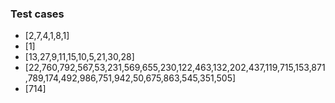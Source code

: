 ### Test cases
- [2,7,4,1,8,1]
- [1]
- [13,27,9,11,15,10,5,21,30,28]
- [22,760,792,567,53,231,569,655,230,122,463,132,202,437,119,715,153,871,789,174,492,986,751,942,50,675,863,545,351,505]
- [714]
